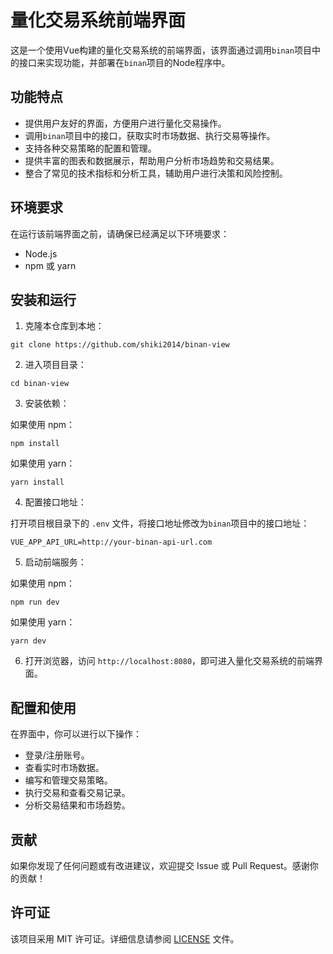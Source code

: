 # 量化交易系统前端界面

这是一个使用Vue构建的量化交易系统的前端界面，该界面通过调用`binan`项目中的接口来实现功能，并部署在`binan`项目的Node程序中。

## 功能特点

- 提供用户友好的界面，方便用户进行量化交易操作。
- 调用`binan`项目中的接口，获取实时市场数据、执行交易等操作。
- 支持各种交易策略的配置和管理。
- 提供丰富的图表和数据展示，帮助用户分析市场趋势和交易结果。
- 整合了常见的技术指标和分析工具，辅助用户进行决策和风险控制。

## 环境要求

在运行该前端界面之前，请确保已经满足以下环境要求：

- Node.js
- npm 或 yarn

## 安装和运行

1. 克隆本仓库到本地：

```
git clone https://github.com/shiki2014/binan-view
```

2. 进入项目目录：

```
cd binan-view
```

3. 安装依赖：

如果使用 npm：

```
npm install
```

如果使用 yarn：

```
yarn install
```

4. 配置接口地址：

打开项目根目录下的 `.env` 文件，将接口地址修改为`binan`项目中的接口地址：

```
VUE_APP_API_URL=http://your-binan-api-url.com
```

5. 启动前端服务：

如果使用 npm：

```
npm run dev
```

如果使用 yarn：

```
yarn dev
```

6. 打开浏览器，访问 `http://localhost:8080`，即可进入量化交易系统的前端界面。

## 配置和使用

在界面中，你可以进行以下操作：

- 登录/注册账号。
- 查看实时市场数据。
- 编写和管理交易策略。
- 执行交易和查看交易记录。
- 分析交易结果和市场趋势。

## 贡献

如果你发现了任何问题或有改进建议，欢迎提交 Issue 或 Pull Request。感谢你的贡献！

## 许可证

该项目采用 MIT 许可证。详细信息请参阅 [LICENSE](./LICENSE) 文件。

